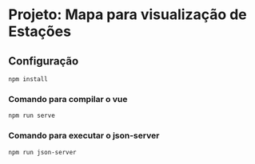 # Projeto: Mapa para visualização de Estações

## Configuração
```
npm install
```

### Comando para compilar o vue
```
npm run serve
```

### Comando para executar o json-server
```
npm run json-server
```

